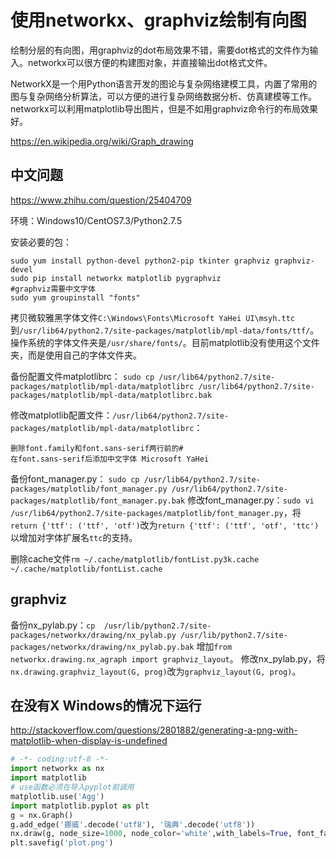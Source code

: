 # 使用networkx、graphviz绘制有向图

绘制分层的有向图，用graphviz的dot布局效果不错，需要dot格式的文件作为输入。networkx可以很方便的构建图对象，并直接输出dot格式文件。

NetworkX是一个用Python语言开发的图论与复杂网络建模工具，内置了常用的图与复杂网络分析算法，可以方便的进行复杂网络数据分析、仿真建模等工作。networkx可以利用matplotlib导出图片，但是不如用graphviz命令行的布局效果好。

https://en.wikipedia.org/wiki/Graph_drawing

## 中文问题

https://www.zhihu.com/question/25404709

环境：Windows10/CentOS7.3/Python2.7.5

安装必要的包：
```shell
sudo yum install python-devel python2-pip tkinter graphviz graphviz-devel
sudo pip install networkx matplotlib pygraphviz
#graphviz需要中文字体
sudo yum groupinstall "fonts"
```

拷贝微软雅黑字体文件`C:\Windows\Fonts\Microsoft YaHei UI\msyh.ttc`到`/usr/lib64/python2.7/site-packages/matplotlib/mpl-data/fonts/ttf/`。
操作系统的字体文件夹是`/usr/share/fonts/`。目前matplotlib没有使用这个文件夹，而是使用自己的字体文件夹。

备份配置文件matplotlibrc：
`sudo cp /usr/lib64/python2.7/site-packages/matplotlib/mpl-data/matplotlibrc /usr/lib64/python2.7/site-packages/matplotlib/mpl-data/matplotlibrc.bak`

修改matplotlib配置文件：`/usr/lib64/python2.7/site-packages/matplotlib/mpl-data/matplotlibrc`：
```
删除font.family和font.sans-serif两行前的#
在font.sans-serif后添加中文字体 Microsoft YaHei
```

备份font_manager.py：
`sudo cp /usr/lib64/python2.7/site-packages/matplotlib/font_manager.py /usr/lib64/python2.7/site-packages/matplotlib/font_manager.py.bak`
修改font_manager.py：`sudo vi /usr/lib64/python2.7/site-packages/matplotlib/font_manager.py`，将`return {'ttf': ('ttf', 'otf')`改为`return {'ttf': ('ttf', 'otf', 'ttc')`以增加对字体扩展名`ttc`的支持。

删除cache文件`rm ~/.cache/matplotlib/fontList.py3k.cache ~/.cache/matplotlib/fontList.cache`

## graphviz

备份nx_pylab.py：`cp  /usr/lib/python2.7/site-packages/networkx/drawing/nx_pylab.py /usr/lib/python2.7/site-packages/networkx/drawing/nx_pylab.py.bak`
增加`from networkx.drawing.nx_agraph import graphviz_layout`。
修改nx_pylab.py，将`nx.drawing.graphviz_layout(G, prog)`改为`graphviz_layout(G, prog)`。

## 在没有X Windows的情况下运行

http://stackoverflow.com/questions/2801882/generating-a-png-with-matplotlib-when-display-is-undefined

```python
# -*- coding:utf-8 -*-
import networkx as nx
import matplotlib
# use函数必须在导入pyplot前调用 
matplotlib.use('Agg')
import matplotlib.pyplot as plt
g = nx.Graph()
g.add_edge('挪威'.decode('utf8'), '瑞典'.decode('utf8'))
nx.draw(g, node_size=1000, node_color='white',with_labels=True, font_family='Microsoft YaHei')
plt.savefig('plot.png')
```

